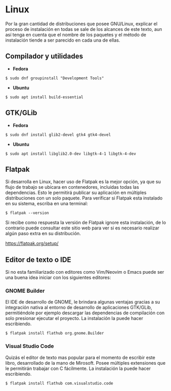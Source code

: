 # Linux

Por la gran cantidad de distribuciones que posee GNU/Linux, explicar el proceso de instalación en todas se sale de los alcances de este texto, aun así tenga en cuenta que el nombre de los paquetes y el método de instalación tiende a ser parecido en cada una de ellas.

## Compilador y utilidades

* **Fedora**

```console
$ sudo dnf groupinstall "Development Tools"
```

* **Ubuntu**

```console
$ sudo apt install build-essential
```

## GTK/GLib

* **Fedora**

```console
$ sudo dnf install glib2-devel gtk4 gtk4-devel
```

* **Ubuntu**

```console
$ sudo apt install libglib2.0-dev libgtk-4-1 libgtk-4-dev
```

## Flatpak

Si desarrolla en Linux, hacer uso de Flatpak es la mejor opción, ya que su flujo de trabajo se ubicara en contenedores, incluidas todas las dependencias. Esto le permitirá publicar su aplicación en múltiples distribuciones con un solo paquete. Para verificar si Flatpak esta instalado en su sistema, escriba en una terminal:

```console
$ flatpak --version
```

Si recibe como respuesta la versión de Flatpak ignore esta instalación, de lo contrario puede consultar este sitio web para ver si es necesario realizar algún paso extra en su distribución.

<https://flatpak.org/setup/>

## Editor de texto o IDE

Si no esta familiarizado con editores como Vim/Neovim o Emacs puede ser una buena idea iniciar con los siguientes editores:

### GNOME Builder

El IDE de desarrollo de GNOME, le brindara algunas ventajas gracias a su integración nativa al entorno de desarrollo de aplicaciones GTK/GLib, permitiéndole por ejemplo descargar las dependencias de compilación con solo presionar ejecutar el proyecto. La instalación la puede hacer escribiendo.

```console
$ flatpak install flathub org.gnome.Builder
```

### Visual Studio Code

Quizás el editor de texto mas popular para el momento de escribir este libro, desarrollado de la mano de Mirosoft. Posee múltiples extensiones que le permitirán trabajar con C fácilmente. La instalación la puede hacer escribiendo.

```console
$ flatpak install flathub com.visualstudio.code
```